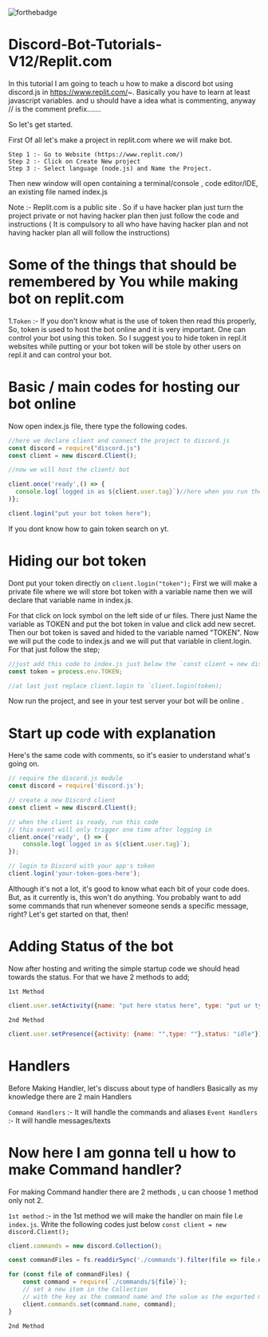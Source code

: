 
![forthebadge](https://forthebadge.com/images/badges/made-with-javascript.svg)

# Discord-Bot-Tutorials-V12/Replit.com
In this tutorial I am going to teach u how to make a discord bot using discord.js in https://www.replit.com/~.
Basically you have to learn at least javascript variables.
and u should have a idea what is commenting, anyway // is the comment prefix.......


So let's get started.

First Of all let's make a project in replit.com where we will make bot.
```
Step 1 :- Go to Website (https://www.replit.com/)
Step 2 :- Click on Create New project 
Step 3 :- Select language (node.js) and Name the Project.
```
Then new window will open containing a terminal/console , code editor/IDE, an existing file named index.js

Note :- Replit.com is a public site . So if u have hacker plan just turn the project private or not having hacker plan then just follow the code and instructions ( It is compulsory to all who have having hacker plan and not having hacker plan all will follow the instructions)

# Some of the things that should be remembered by You while making bot on replit.com
1.`Token` :- If you don't know what is the use of token then read this properly, 
         So, token is used to host the bot online and it is very important.  One can control your bot using this token. So I suggest you to hide token in repl.it websites while putting or your bot token will be stole by other users on repl.it and can control your bot.

# Basic / main codes for hosting our bot online
Now open index.js file, there type the following codes.
```index.js
//here we declare client and connect the project to discord.js
const discord = require("discord.js")
const client = new discord.Client();

//now we will host the client/ bot

client.once('ready',() => {
  console.log(`logged in as ${client.user.tag}`)//here when you run the project you will see the bot tag in console 
)};

client.login("put your bot token here");
```
If you dont know how to gain token search on yt.

# Hiding our bot token
Dont put your token directly on `client.login("token");`
First we will make a private file where we will store bot token with a variable name then we will declare that variable name in index.js.

For that click on lock symbol on the left side of ur files. There just Name the variable as TOKEN and put the bot token in value and click add new secret.
Then our bot token is saved and hided to the variable named "TOKEN".
Now we will put the code to index.js and we will put that variable in client.login.
For that just follow the step;

```index.js
//just add this code to index.js just below the `const client = new discord.Client();`
const token = process.env.TOKEN;

//at last just replace client.login to `client.login(token);
```
Now run the project, and see in your test server your bot will be online .


# Start up code with explanation
Here's the same code with comments, so it's easier to understand what's going on.
```index.js
// require the discord.js module
const discord = require('discord.js');

// create a new Discord client
const client = new discord.Client();

// when the client is ready, run this code
// this event will only trigger one time after logging in
client.once('ready', () => {
	console.log(`logged in as ${client.user.tag}`);
});

// login to Discord with your app's token
client.login('your-token-goes-here');
```
Although it's not a lot, it's good to know what each bit of your code does. But, as it currently is, this won't do anything. You probably want to add some commands that run whenever someone sends a specific message, right? Let's get started on that, then!

# Adding Status of the bot
Now after hosting and writing the simple startup code we should head towards the status. 
For that we have 2 methods to add;

`1st Method`

```index.js
client.user.setActivity({name: "put here status here", type: "put ur type"});
```

`2nd Method`
```index.js
client.user.setPresence({activity: {name: "",type: ""},status: "idle"});
```

# Handlers
Before Making Handler, let's discuss about type of handlers
Basically as my knowledge there are 2 main Handlers
       
  `Command Handlers` :- It will handle the commands and aliases 
  `Event Handlers` :- It will handle messages/texts 

# Now here I am gonna tell u how to make Command handler?
 
For making Command handler there are 2 methods , u can choose 1 method only not 2.

`1st method` :- in the 1st method we will make the handler on main file I.e `index.js`.
Write the following codes just below `const client = new discord.Client();`

```index.js
client.commands = new discord.Collection();

const commandFiles = fs.readdirSync('./commands').filter(file => file.endsWith('.js'));

for (const file of commandFiles) {
	const command = require(`./commands/${file}`);
	// set a new item in the Collection
	// with the key as the command name and the value as the exported module
	client.commands.set(command.name, command);
}
```

`2nd Method`




